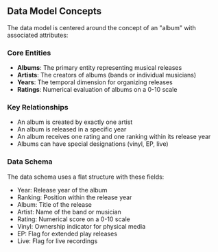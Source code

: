 ## Data Model Concepts

The data model is centered around the concept of an "album" with associated attributes:

### Core Entities <!-- {docsify-ignore} -->

- **Albums**: The primary entity representing musical releases
- **Artists**: The creators of albums (bands or individual musicians)
- **Years**: The temporal dimension for organizing releases
- **Ratings**: Numerical evaluation of albums on a 0-10 scale

### Key Relationships <!-- {docsify-ignore} -->

- An album is created by exactly one artist
- An album is released in a specific year
- An album receives one rating and one ranking within its release year
- Albums can have special designations (vinyl, EP, live)

### Data Schema <!-- {docsify-ignore} -->

The data schema uses a flat structure with these fields:

- Year: Release year of the album
- Ranking: Position within the release year
- Album: Title of the release
- Artist: Name of the band or musician
- Rating: Numerical score on a 0-10 scale
- Vinyl: Ownership indicator for physical media
- EP: Flag for extended play releases
- Live: Flag for live recordings
